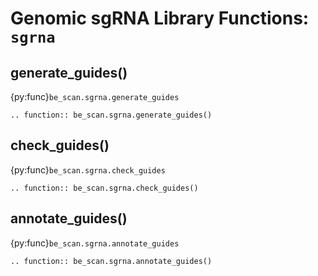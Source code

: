 # Genomic sgRNA Library Functions: `sgrna`

## generate_guides()

{py:func}`be_scan.sgrna.generate_guides`

```{eval-rst}
.. function:: be_scan.sgrna.generate_guides()
```

## check_guides()

{py:func}`be_scan.sgrna.check_guides`

```{eval-rst}
.. function:: be_scan.sgrna.check_guides()
```

## annotate_guides()

{py:func}`be_scan.sgrna.annotate_guides`

```{eval-rst}
.. function:: be_scan.sgrna.annotate_guides()
```
